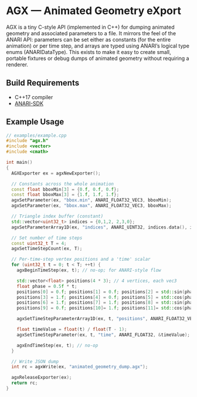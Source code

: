# AGX — Animated Geometry eXport

AGX is a tiny C-style API (implemented in C++) for dumping animated geometry and
associated parameters to a file. It mirrors the feel of the ANARI API:
parameters can be set either as constants (for the entire animation) or per time
step, and arrays are typed using ANARI’s logical type enums (ANARIDataType).
This exists to make it easy to create small, portable fixtures or debug dumps of
animated geometry without requiring a renderer.

## Build Requirements

- C++17 compiler
- [ANARI-SDK](https://github.com/KhronosGroup/ANARI-SDK)

## Example Usage

```cpp
// examples/example.cpp
#include "agx.h"
#include <vector>
#include <cmath>

int main()
{
  AGXExporter ex = agxNewExporter();

  // Constants across the whole animation
  const float bboxMin[3] = {0.f, 0.f, 0.f};
  const float bboxMax[3] = {1.f, 1.f, 1.f};
  agxSetParameter(ex, "bbox.min", ANARI_FLOAT32_VEC3, bboxMin);
  agxSetParameter(ex, "bbox.max", ANARI_FLOAT32_VEC3, bboxMax);

  // Triangle index buffer (constant)
  std::vector<uint32_t> indices = {0,1,2, 2,3,0};
  agxSetParameterArray1D(ex, "indices", ANARI_UINT32, indices.data(), indices.size());

  // Set number of time steps
  const uint32_t T = 4;
  agxSetTimeStepCount(ex, T);

  // Per-time-step vertex positions and a 'time' scalar
  for (uint32_t t = 0; t < T; ++t) {
    agxBeginTimeStep(ex, t); // no-op; for ANARI-style flow

    std::vector<float> positions(4 * 3); // 4 vertices, each vec3
    float phase = 0.5f * t;
    positions[0] = 0.f; positions[1] = 0.f; positions[2] = std::sin(phase);
    positions[3] = 1.f; positions[4] = 0.f; positions[5] = std::cos(phase);
    positions[6] = 1.f; positions[7] = 1.f; positions[8] = std::sin(phase + 0.3f);
    positions[9] = 0.f; positions[10]= 1.f; positions[11]= std::cos(phase + 0.3f);

    agxSetTimeStepParameterArray1D(ex, t, "positions", ANARI_FLOAT32_VEC3, positions.data(), 4);

    float timeValue = float(t) / float(T - 1);
    agxSetTimeStepParameter(ex, t, "time", ANARI_FLOAT32, &timeValue);

    agxEndTimeStep(ex, t); // no-op
  }

  // Write JSON dump
  int rc = agxWrite(ex, "animated_geometry_dump.agx");

  agxReleaseExporter(ex);
  return rc;
}
```